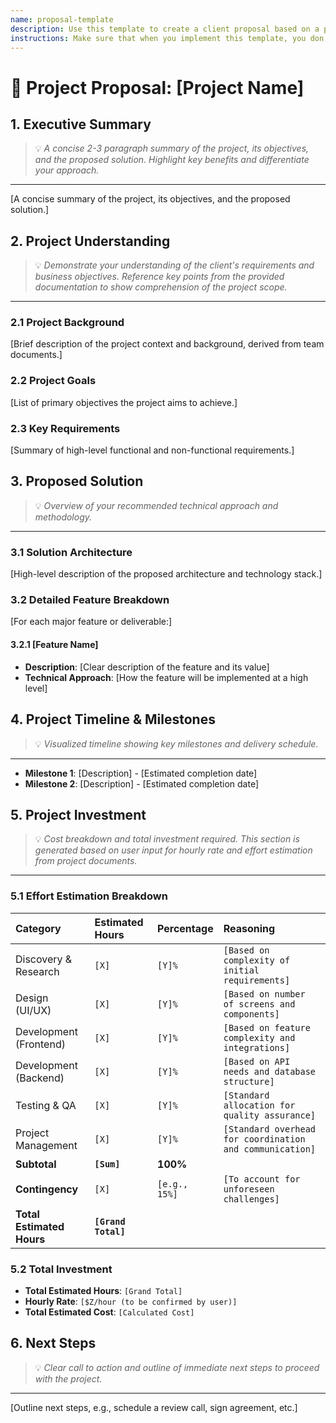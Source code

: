 ```yaml
---
name: proposal-template
description: Use this template to create a client proposal based on a project requirements document.
instructions: Make sure that when you implement this template, you don't include these instructions or any other front matter from this template in your work. Output should always and only be the markdown part outside of the front matter. Never include any tags like <example>, <commentary>, or similar tags - these serve only to increase clarity about implementation. Always use single [ ] brackets to indicate instructions the implementer should follow. When referencing other documents from this project, use wikilinks format [[filename]] to reference them. Do not include the file extension or path.
---
```

# 📄 Project Proposal: [Project Name]

## 1. Executive Summary
> 💡 *A concise 2-3 paragraph summary of the project, its objectives, and the proposed solution. Highlight key benefits and differentiate your approach.*
---
[A concise summary of the project, its objectives, and the proposed solution.]

## 2. Project Understanding
> 💡 *Demonstrate your understanding of the client's requirements and business objectives. Reference key points from the provided documentation to show comprehension of the project scope.*
---
### 2.1 Project Background
[Brief description of the project context and background, derived from team documents.]

### 2.2 Project Goals
[List of primary objectives the project aims to achieve.]

### 2.3 Key Requirements
[Summary of high-level functional and non-functional requirements.]

## 3. Proposed Solution
> 💡 *Overview of your recommended technical approach and methodology.*
---
### 3.1 Solution Architecture
[High-level description of the proposed architecture and technology stack.]

### 3.2 Detailed Feature Breakdown
[For each major feature or deliverable:]

#### 3.2.1 [Feature Name]
- **Description**: [Clear description of the feature and its value]
- **Technical Approach**: [How the feature will be implemented at a high level]

## 4. Project Timeline & Milestones
> 💡 *Visualized timeline showing key milestones and delivery schedule.*
---
- **Milestone 1**: [Description] - [Estimated completion date]
- **Milestone 2**: [Description] - [Estimated completion date]

## 5. Project Investment
> 💡 *Cost breakdown and total investment required. This section is generated based on user input for hourly rate and effort estimation from project documents.*
---
### 5.1 Effort Estimation Breakdown
| Category                  | Estimated Hours     | Percentage    | Reasoning                                                |
|:--------------------------|:--------------------|:--------------|:---------------------------------------------------------|
| Discovery & Research      | `[X]`               | `[Y]%`        | `[Based on complexity of initial requirements]`          |
| Design (UI/UX)            | `[X]`               | `[Y]%`        | `[Based on number of screens and components]`            |
| Development (Frontend)    | `[X]`               | `[Y]%`        | `[Based on feature complexity and integrations]`         |
| Development (Backend)     | `[X]`               | `[Y]%`        | `[Based on API needs and database structure]`            |
| Testing & QA              | `[X]`               | `[Y]%`        | `[Standard allocation for quality assurance]`            |
| Project Management        | `[X]`               | `[Y]%`        | `[Standard overhead for coordination and communication]` |
| **Subtotal**              | **`[Sum]`**         | **100%**      |                                                          |
| **Contingency**           | `[X]`               | `[e.g., 15%]` | `[To account for unforeseen challenges]`                 |
| **Total Estimated Hours** | **`[Grand Total]`** |               |                                                          |

### 5.2 Total Investment
- **Total Estimated Hours**: `[Grand Total]`
- **Hourly Rate**: `[$Z/hour (to be confirmed by user)]`
- **Total Estimated Cost**: `[Calculated Cost]`

## 6. Next Steps
> 💡 *Clear call to action and outline of immediate next steps to proceed with the project.*
---
[Outline next steps, e.g., schedule a review call, sign agreement, etc.]
